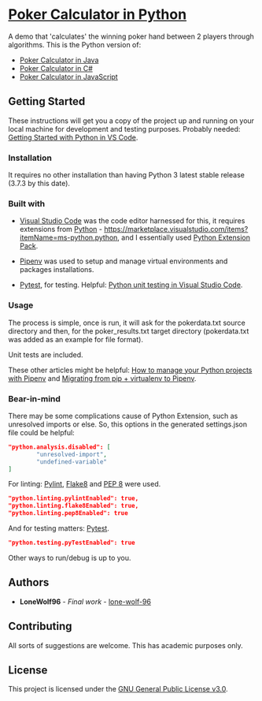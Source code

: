 # [Poker Calculator in Python](https://github.com/lone-wolf-96/poker-calculator-python/)

A demo that 'calculates' the winning poker hand between 2 players through algorithms.
This is the Python version of:

* [Poker Calculator in Java](https://github.com/lone-wolf-96/poker-calculator-java/)
* [Poker Calculator in C#](https://github.com/lone-wolf-96/poker-calculator-csharp/)
* [Poker Calculator in JavaScript](https://github.com/lone-wolf-96/poker-calculator-js/)

## Getting Started

These instructions will get you a copy of the project up and running on your local machine for development and testing purposes.
Probably needed: [Getting Started with Python in VS Code](https://code.visualstudio.com/docs/python/python-tutorial/).

### Installation

It requires no other installation than having Python 3 latest stable release (3.7.3 by this date).

### Built with

* [Visual Studio Code](https://code.visualstudio.com/) was the code editor harnessed for this, it requires extensions from [Python](https://code.visualstudio.com/docs/languages/python/) - <https://marketplace.visualstudio.com/items?itemName=ms-python.python>, and I essentially used [Python Extension Pack](https://marketplace.visualstudio.com/items?itemName=donjayamanne.python-extension-pack).

* [Pipenv](https://docs.pipenv.org/en/latest/) was used to setup and manage virtual environments and packages installations.

* [Pytest](https://pytest.org/), for testing. Helpful: [Python unit testing in Visual Studio Code](https://code.visualstudio.com/docs/python/unit-testing).

### Usage

The process is simple, once is run, it will ask for the pokerdata.txt source directory and then, for the poker_results.txt target directory (pokerdata.txt was added as an example for file format).

Unit tests are included.

These other articles might be helpful: [How to manage your Python projects with Pipenv](https://thoughtbot.com/blog/how-to-manage-your-python-projects-with-pipenv/) and [Migrating from pip + virtualenv to Pipenv](https://blog.tecladocode.com/migrating-from-pip-virtualenv-to-pipenv/).

### Bear-in-mind

There may be some complications cause of Python Extension, such as unresolved imports or else.
So, this options in the generated settings.json file could be helpful:

```json
"python.analysis.disabled": [
        "unresolved-import",
        "undefined-variable"
]
```

For linting: [Pylint](https://www.pylint.org/), [Flake8](http://flake8.pycqa.org/) and [PEP 8](https://pypi.org/project/pep8/) were used.

```json
"python.linting.pylintEnabled": true,
"python.linting.flake8Enabled": true,
"python.linting.pep8Enabled": true
```

And for testing matters: [Pytest](https://pytest.org/).

```json
"python.testing.pyTestEnabled": true
```

Other ways to run/debug is up to you.

## Authors

* **LoneWolf96** - *Final work* - [lone-wolf-96](https://github.com/lone-wolf-96/)

## Contributing

All sorts of suggestions are welcome. This has academic purposes only.

## License

This project is licensed under the [GNU General Public License v3.0](https://choosealicense.com/licenses/gpl-3.0/).
